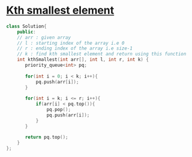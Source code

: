 # [Kth smallest element](https://practice.geeksforgeeks.org/problems/kth-smallest-element5635/1)

```cpp
class Solution{
    public:
    // arr : given array
    // l : starting index of the array i.e 0
    // r : ending index of the array i.e size-1
    // k : find kth smallest element and return using this function
    int kthSmallest(int arr[], int l, int r, int k) {
       priority_queue<int> pq;
       
       for(int i = 0; i < k; i++){
           pq.push(arr[i]);
       }
       
       for(int i = k; i <= r; i++){
           if(arr[i] < pq.top()){
               pq.pop();
               pq.push(arr[i]);
           }
       }
       
       return pq.top();
    }
};
```